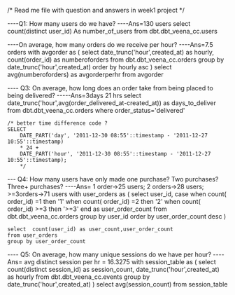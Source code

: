 
/* Read me file with question and answers in week1 project */


----Q1: How many users do we have?
----Ans=130 users
    select count(distinct user_id) As number_of_users
    from dbt.dbt_veena_cc.users


----On average, how many orders do we receive per hour?
----Ans=7.5 orders
    with avgorder as 
    (
    select date_trunc('hour',created_at) as hourly, count(order_id) as numberoforders
    from dbt.dbt_veena_cc.orders
    group by date_trunc('hour',created_at)
    order by hourly asc
    )
    select avg(numberoforders) as avgorderperhr
    from avgorder

---- Q3: On average, how long does an order take from being placed to being delivered?
-----Ans=3days 21 hrs
    select 
    date_trunc('hour',avg(order_delivered_at-created_at)) as days_to_deliver
    from 
        dbt.dbt_veena_cc.orders
    where order_status='delivered'
    
    /* better time difference code ?
    SELECT 
        DATE_PART('day', '2011-12-30 08:55'::timestamp - '2011-12-27 10:55'::timestamp)
        * 24 + 
        DATE_PART('hour', '2011-12-30 08:55'::timestamp - '2011-12-27 10:55'::timestamp);
        */

--- Q4: How many users have only made one purchase? Two purchases? Three+ purchases?
----Ans= 1 order->25 users; 2 orders->28 users; >=3orders->71 users
    with user_orders as (
    select  user_id,
    case
        when count( order_id) =1 then '1'
        when count( order_id) =2 then '2'
        when count( order_id) >=3 then '>=3'
        end as user_order_count
    from dbt.dbt_veena_cc.orders
    group by user_id
    order by user_order_count desc )

    select  count(user_id) as user_count,user_order_count
    from user_orders
    group by user_order_count

---- Q5: On average, how many unique sessions do we have per hour?
---- Ans= avg distinct session per hr = 16.3275
    with session_table as (
    select  count(distinct session_id) as session_count, date_trunc('hour',created_at) as hourly
    from dbt.dbt_veena_cc.events
    group by date_trunc('hour',created_at) 
    )
    select avg(session_count)
    from session_table

